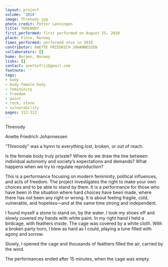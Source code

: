 ```yaml
---
layout: project
volume: '2018'
image: Threnody.jpg
photo_credit: Petter Lønningen
title: THRENODY
first_performed: first performed on August 25, 2018
place: Finse, Norway
times_performed: performed once in 2018
contributor: ANETTE FRIEDRICH JOHANNESSEN
collaborators: []
home: Bergen, Norway
links: []
contact: anettefrij@gmail.com
footnote: ''
tags:
- body
- body female body
- femininity
- freedom
- paint
- rock, stone
- vulnerability
pages: 312-313
---
```




Threnody

Anette Friedrich Johannessen

“Threnody” was a hymn to everything lost, broken, or out of reach.

Is the female body truly private? Where do we draw the line between individual autonomy and society’s expectations and demands? What happens when we try to regulate reproduction?

This is a performance focusing on modern femininity, political influences, and acts of freedom. The project investigates the right to make your own choices and to be able to stand by them. It is a performance for those who have been in the situation where hard choices have been made, where there has not been any right or wrong. It is about feeling fragile, cold, vulnerable, and hopeless—and at the same time strong and independent.

I found myself a stone to stand on, by the water. I took my shoes off and slowly covered my hands with white paint. In my right hand I held a birdcage, with feathers inside. The cage was covered by a white cloth. With a broken party horn, I blew as hard as I could, playing a tune filled with agony and sorrow.

Slowly, I opened the cage and thousands of feathers filled the air, carried by the wind.

The performances ended after 15 minutes, when the cage was empty.
